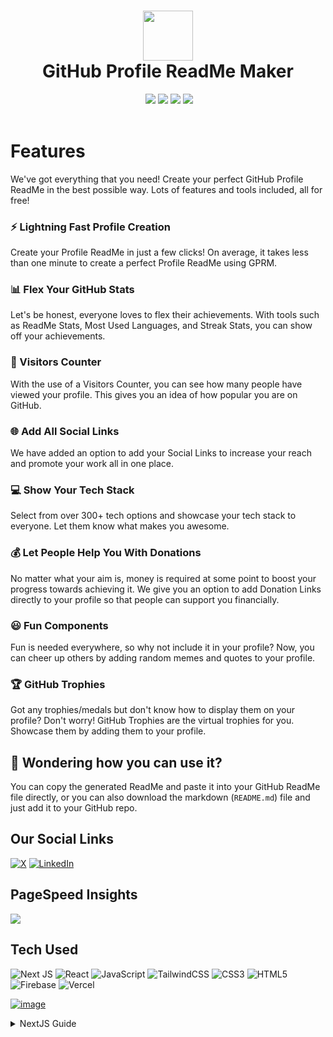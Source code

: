 <div align="center">
 <h1> <img src="https://gprm.itsvg.in/logo.png" width="80px"><br/> GitHub Profile ReadMe Maker</h1>
 <a href="https://www.buymeacoffee.com/SuhaibKing7" target="_blank"><img alt="" src="https://img.shields.io/badge/Buy%20Me%20a%20Coffee-ffdd00?style=flat&logo=buy-me-a-coffee&logoColor=black" style="vertical-align:center" /></a>
 <img src="https://img.shields.io/npm/v/npm?style=normal"/>
 <img src="https://img.shields.io/website?style=normal&url=https%3A%2F%2Fgprm.itsvg.in/"/> 
 <img src="https://img.shields.io/badge/License-GPL%20v3-brightgreen?style=normal"/>
 <img src="https://img.shields.io/github/languages/code-size/VishwaGauravIn/github-profile-readme-maker?logo=github&style=normal"/>
</div>
<br/>


# Features
We've got everything that you need! Create your perfect GitHub Profile ReadMe in the best possible way. Lots of features and tools included, all for free!

### ⚡ Lightning Fast Profile Creation
Create your Profile ReadMe in just a few clicks! On average, it takes less than one minute to create a perfect Profile ReadMe using GPRM.

### 📊 Flex Your GitHub Stats
Let's be honest, everyone loves to flex their achievements. With tools such as ReadMe Stats, Most Used Languages, and Streak Stats, you can show off your achievements.

### 👥 Visitors Counter
With the use of a Visitors Counter, you can see how many people have viewed your profile. This gives you an idea of how popular you are on GitHub.

### 🌐 Add All Social Links
We have added an option to add your Social Links to increase your reach and promote your work all in one place.

### 💻 Show Your Tech Stack
Select from over 300+ tech options and showcase your tech stack to everyone. Let them know what makes you awesome.

### 💰 Let People Help You With Donations
No matter what your aim is, money is required at some point to boost your progress towards achieving it. We give you an option to add Donation Links directly to your profile so that people can support you financially.

### 😃 Fun Components
Fun is needed everywhere, so why not include it in your profile? Now, you can cheer up others by adding random memes and quotes to your profile.

### 🏆 GitHub Trophies
Got any trophies/medals but don't know how to display them on your profile? Don't worry! GitHub Trophies are the virtual trophies for you. Showcase them by adding them to your profile.

## 🤔 Wondering how you can use it?
You can copy the generated ReadMe and paste it into your GitHub ReadMe file directly, or you can also download the markdown (`README.md`) file and just add it to your GitHub repo.

## Our Social Links
[![X](https://img.shields.io/badge/X-black.svg?style=normal&logo=X&logoColor=white)](https://x.com/SuhaibKing)
[![LinkedIn](https://img.shields.io/badge/linkedin-%230077B5.svg?style=normal&logo=linkedin&logoColor=white)](https://linkedin.com/in/Suhaib-sz)

## PageSpeed Insights
![]([https://raw.githubusercontent.com/VishwaGauravIn/Images/f13849bc9989d66c67085313dd606ea978eff0f8/psi-gprm.svg](https://avatars.githubusercontent.com/u/109773912?v=4))

## Tech Used
![Next JS](https://img.shields.io/badge/Next-black?style=for-the-badge&logo=next.js&logoColor=white)
![React](https://img.shields.io/badge/react-%2320232a.svg?style=for-the-badge&logo=react&logoColor=%2361DAFB)
![JavaScript](https://img.shields.io/badge/javascript-%23323330.svg?style=for-the-badge&logo=javascript&logoColor=%23F7DF1E)
![TailwindCSS](https://img.shields.io/badge/tailwindcss-%2338B2AC.svg?style=for-the-badge&logo=tailwind-css&logoColor=white)
![CSS3](https://img.shields.io/badge/css3-%231572B6.svg?style=for-the-badge&logo=css3&logoColor=white)
![HTML5](https://img.shields.io/badge/html5-%23E34F26.svg?style=for-the-badge&logo=html5&logoColor=white)
![Firebase](https://img.shields.io/badge/firebase-%23039BE5.svg?style=for-the-badge&logo=firebase)
![Vercel](https://img.shields.io/badge/vercel-%23000000.svg?style=for-the-badge&logo=vercel&logoColor=white)

[![image](https://user-images.githubusercontent.com/81325730/209995550-63bdb319-f8fd-4383-bcfc-9021c4bc5642.png)](https://vercel.com/?utm_source=team_vishwagauravin&utm_campaign=oss)

<details>
<summary>
  NextJS Guide
</summary>

## Getting Started

First, run the development server:

```bash
npm run dev
# or
yarn dev
```

Open [http://localhost:3000](http://localhost:3000) with your browser to see the result.

You can start editing the page by modifying `pages/index.js`. The page auto-updates as you edit the file.

[API routes](https://nextjs.org/docs/api-routes/introduction) can be accessed on [http://localhost:3000/api/hello](http://localhost:3000/api/hello). This endpoint can be edited in `pages/api/hello.js`.

The `pages/api` directory is mapped to `/api/*`. Files in this directory are treated as [API routes](https://nextjs.org/docs/api-routes/introduction) instead of React pages.

## Learn More

To learn more about Next.js, take a look at the following resources:

- [Next.js Documentation](https://nextjs.org/docs) - learn about Next.js features and API.
- [Learn Next.js](https://nextjs.org/learn) - an interactive Next.js tutorial.

You can check out [the Next.js GitHub repository](https://github.com/vercel/next.js/) - your feedback and contributions are welcome!

## Deploy on Vercel

The easiest way to deploy your Next.js app is to use the [Vercel Platform](https://vercel.com/new?utm_medium=default-template&filter=next.js&utm_source=create-next-app&utm_campaign=create-next-app-readme) from the creators of Next.js.

Check out our [Next.js deployment documentation](https://nextjs.org/docs/deployment) for more details.

</details>
